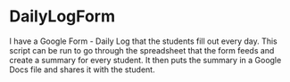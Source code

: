 # DailyLogForm
I have a Google Form - Daily Log that the students fill out every day.  This script can be run to go through the spreadsheet that the form feeds and create a summary for every student.  It then puts the summary in a Google Docs file and shares it with the student.
